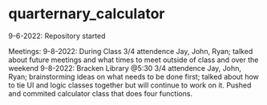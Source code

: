# quarternary_calculator

9-6-2022: Repository started

Meetings:
  9-8-2022: During Class 3/4 attendence Jay, John, Ryan; talked about future meetings and what times to meet outside of class and over the weekend
  9-8-2022: Bracken Library @5:30 3/4 attendence Jay, John, Ryan; brainstorming ideas on what needs to be done first; talked about how to tie UI and logic classes together but will continue to work on it. Pushed and commited calculator class that does four functions.
